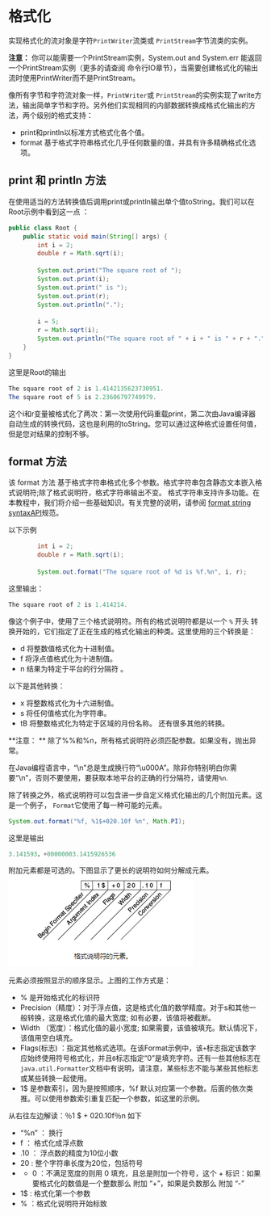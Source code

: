 # 格式化

实现格式化的流对象是字符`PrintWriter`流类或 `PrintStream`字节流类的实例。

**注意：** 你可以能需要一个PrintStream实例，System.out and System.err 能返回一个PrintStream实例（更多的请查阅 命令行IO章节），当需要创建格式化的输出流时使用PrintWriter而不是PrintStream。

像所有字节和字符流对象一样，`PrintWriter`或 `PrintStream`的实例实现了write方法，输出简单字节和字符。另外他们实现相同的内部数据转换成格式化输出的方法，两个级别的格式支持：

* print和println以标准方式格式化各个值。
* format 基于格式字符串格式化几乎任何数量的值，并具有许多精确格式化选项。

## print 和 println 方法

在使用适当的方法转换值后调用print或println输出单个值toString。我们可以在Root示例中看到这一点 ：
```java
public class Root {
    public static void main(String[] args) {
        int i = 2;
        double r = Math.sqrt(i);

        System.out.print("The square root of ");
        System.out.print(i);
        System.out.print(" is ");
        System.out.print(r);
        System.out.println(".");

        i = 5;
        r = Math.sqrt(i);
        System.out.println("The square root of " + i + " is " + r + ".");
    }
}
```

这里是Root的输出
```java
The square root of 2 is 1.4142135623730951.
The square root of 5 is 2.23606797749979.
```

这个i和r变量被格式化了两次：第一次使用代码重载print，第二次由Java编译器自动生成的转换代码，这也是利用的toString。您可以通过这种格式设置任何值，但是您对结果的控制不够。

## format 方法

该 format 方法 基于格式字符串格式化多个参数。格式字符串包含静态文本嵌入格式说明符;除了格式说明符，格式字符串输出不变。
格式字符串支持许多功能。在本教程中，我们将介绍一些基础知识。有关完整的说明，请参阅 [format string syntaxAPI](https://docs.oracle.com/javase/8/docs/api/java/util/Formatter.html#syntax)规范。

以下示例

```java
        int i = 2;
        double r = Math.sqrt(i);

        System.out.format("The square root of %d is %f.%n", i, r);
```

这里输出：
```java
The square root of 2 is 1.414214.
```

像这个例子中，使用了三个格式说明符。所有的格式说明符都是以一个 `%` 开头 转换开始的，它们指定了正在生成的格式化输出的种类。这里使用的三个转换是：

* d 将整数值格式化为十进制值。
* f 将浮点值格式化为十进制值。
* n 结果为特定于平台的行分隔符 。

以下是其他转换：

* x 将整数格式化为十六进制值。
* s 将任何值格式化为字符串。
* tB 将整数格式化为特定于区域的月份名称。
还有很多其他的转换。

**注意： **
除了%%和%n，所有格式说明符必须匹配参数。如果没有，抛出异常。

在Java编程语言中，“\n”总是生成换行符“\u000A”。除非你特别明白你需要“\n”，否则不要使用，要获取本地平台的正确的行分隔符，请使用`%n`.

除了转换之外，格式说明符可以包含进一步自定义格式化输出的几个附加元素。这是一个例子， `Format`它使用了每一种可能的元素。
```java
System.out.format("%f, %1$+020.10f %n", Math.PI);
```
这里是输出
```java
3.141593，+00000003.1415926536
```
附加元素都是可选的。下图显示了更长的说明符如何分解成元素。
![](/assets/essential/io/io-spec.png)

元素必须按照显示的顺序显示。上图的工作方式是：

* % 是开始格式化的标识符
* Precision（精度）：对于浮点值，这是格式化值的数学精度。对于s和其他一般转换，这是格式化值的最大宽度; 如有必要，该值将被截断。
* Width （宽度）：格式化值的最小宽度; 如果需要，该值被填充。默认情况下，该值用空白填充。
* Flags(标志) ：指定其他格式选项。在该Format示例中，该`+`标志指定该数字应始终使用符号格式化，并且`0`标志指定“0”是填充字符。还有一些其他标志在`java.util.Formatter`文档中有说明，请注意，某些标志不能与某些其他标志或某些转换一起使用。
* 1$ 是参数索引，因为是按照顺序，%f 默认对应第一个参数。后面的依次类推。可以使用参数索引重复匹配一个参数，如这里的示例。

从右往左边解读：％1 $ + 020.10f％n 如下

* “%n” ： 换行
* f ： 格式化成浮点数
* .10 ： 浮点数的精度为10位小数
* 20 : 整个字符串长度为20位，包括符号
* + 0 ：不满足宽度的则用 0 填充，且总是附加一个符号，这个 + 标识：如果要格式化的数值是一个整数那么 附加 “+”，如果是负数那么 附加 “-”
* 1$ : 格式化第一个参数
* % ：格式化说明符开始标致
